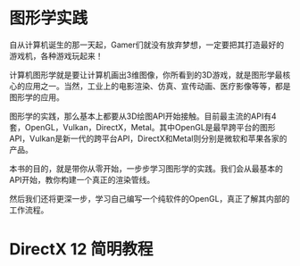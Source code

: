 图形学实践
===================

自从计算机诞生的那一天起，Gamer们就没有放弃梦想，一定要把其打造最好的游戏机，各种游戏玩起来！

计算机图形学就是要让计算机画出3维图像，你所看到的3D游戏，就是图形学最核心的应用之一。当然，工业上的电影渲染、仿真、宣传动画、医疗影像等等，都是图形学的应用。

图形学的实践，那么基本上都要从3D绘图API开始接触。目前最主流的API有4套，OpenGL，Vulkan，DirectX，Metal。其中OpenGL是最早跨平台的图形API，Vulkan是新一代的跨平台API，DirectX和Metal则分别是微软和苹果各家的产品。

本书的目的，就是带你从零开始，一步步学习图形学的实践。我们会从最基本的API开始，教你构建一个真正的渲染管线。

然后我们还将更深一步，学习自己编写一个纯软件的OpenGL，真正了解其内部的工作流程。

# DirectX 12 简明教程

<!-- @include: ./DX12/目录.md -->